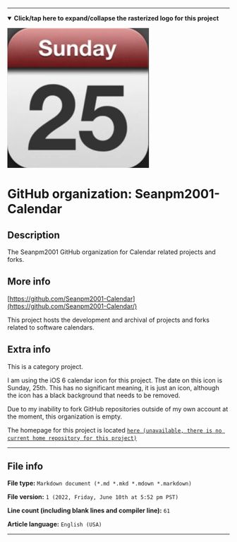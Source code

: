 
***

<!--
<details><summary><b lang="en">Click/tap here to expand/collapse the vectorized logo for this project</b></summary>

![MediaWiki_2003.svg failed to load. The file may be missing or corrupt. Check the file path for errors first.](/AdditionalInfo/2/Seanpm2001-Calendar/MediaWiki_2003.svg)

</details>
!-->

<details open><summary><b lang="en">Click/tap here to expand/collapse the rasterized logo for this project</b></summary>

![iOS6_Calendar_Sunday25.png failed to load. The file may be missing or corrupt. Check the file path for errors first.](/AdditionalInfo/2/Seanpm2001-Calendar/iOS6_Calendar_Sunday25.png)

</details>

# GitHub organization: Seanpm2001-Calendar

## Description

The Seanpm2001 GitHub organization for Calendar related projects and forks.

## More info

[https://github.com/Seanpm2001-Calendar](https://github.com/Seanpm2001-Calendar/)

This project hosts the development and archival of projects and forks related to software calendars.

## Extra info

This is a category project.

I am using the iOS 6 calendar icon for this project. The date on this icon is Sunday, 25th. This has no significant meaning, it is just an icon, although the icon has a black background that needs to be removed.

<!--
As of 2022, May 27th, I don't have any projects that use for this organization yet.
!-->

Due to my inability to fork GitHub repositories outside of my own account at the moment, this organization is empty.

The homepage for this project is located [`here (unavailable, there is no current home repository for this project)`](https://www.example.com)

<!--
There is no current home repository for this project.
!-->

***

## File info

**File type:** `Markdown document (*.md *.mkd *.mdown *.markdown)`

**File version:** `1 (2022, Friday, June 10th at 5:52 pm PST)`

**Line count (including blank lines and compiler line):** `61`

**Article language:** `English (USA)`

***
